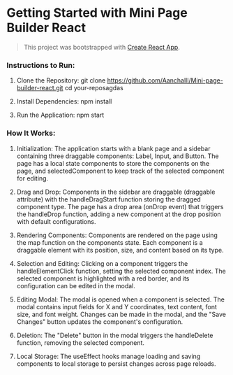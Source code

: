 # Getting Started with Mini Page Builder React

> This project was bootstrapped with [Create React App](https://github.com/facebook/create-react-app).


### Instructions to Run:

1. Clone the Repository:
git clone https://github.com/Aanchalll/Mini-page-builder-react.git
cd your-reposagdas
   
2. Install Dependencies:
npm install

3. Run the Application:
npm start


### How It Works:

1. Initialization:
The application starts with a blank page and a sidebar containing three draggable components: Label, Input, and Button.
The page has a local state components to store the components on the page, and selectedComponent to keep track of the selected component for editing.

2. Drag and Drop:
Components in the sidebar are draggable (draggable attribute) with the handleDragStart function storing the dragged component type.
The page has a drop area (onDrop event) that triggers the handleDrop function, adding a new component at the drop position with default configurations.

3. Rendering Components:
Components are rendered on the page using the map function on the components state.
Each component is a draggable element with its position, size, and content based on its type.

4. Selection and Editing:
Clicking on a component triggers the handleElementClick function, setting the selected component index.
The selected component is highlighted with a red border, and its configuration can be edited in the modal.

5. Editing Modal:
The modal is opened when a component is selected.
The modal contains input fields for X and Y coordinates, text content, font size, and font weight.
Changes can be made in the modal, and the "Save Changes" button updates the component's configuration.

6. Deletion:
The "Delete" button in the modal triggers the handleDelete function, removing the selected component.

7. Local Storage:
The useEffect hooks manage loading and saving components to local storage to persist changes across page reloads.
